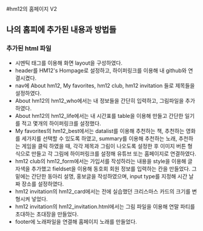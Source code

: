 #hm12의 홈페이지 V2
## 나의 홈피에 추가된 내용과 방법들
### 추가된 html 파일
- 시멘틱 태그를 이용해 화면 layout을 구성하였다.
- header를 HM12's Hompage로 설정하고, 하이퍼링크를 이용해 내 github와 연결시켰다.
- nav에 About hm12, My favorites, hm12 club, hm12 invitation 들로 제목들을 설정하였다.
- About hm12의 hm12_who에서는 내 정보들을 간단히 입력하고, 그림파일을 추가하였다.
- About hm12의 hm12_life에서는 내 시간표를 table을 이용해 만들고 간단한 일기를 적고 몇개의 하이퍼링크를 설정했다.
- My favorites의 hm12_best에서는 datalist를 이용해 추천하는 책, 추천하는 영화를 세가지를 선택할 수 있도록 하였고, summary를 이용해 추천하는 노래, 추천하는 게임을 클릭 하였을 때, 각각 제목과 그림이 나오도록 설정한 후 이미지 버튼 형식으로 만들고 각 그림에 하이퍼링크를 설정해 유튜브 또는 홈페이지로 연결하였다.
- hm12 club의 hm12_form에서는 가입서를 작성하라는 내용을 style을 이용해 글자색을 추가했고 fieldset을 이용해 동호회 회원 정보를 입력하는 칸을 만들었다. 그 밑에는 간단한 동아리 설명, 홍보글을 작성하였으며, input type를 지정해 시간 날짜 장소를 설정하였다.
- hm12 invitation의 hm12_card에서는 전에 실습했던 크리스마스 카드의 크기를 변형시켜 넣었다.
- hm12 invitation의 hm12_invitation.html에서는 그림 파일을 이용해 연말 파티를 초대하는 초대장을 만들었다.
- footer에 노래파일을 연결해 홈페이지 노래를 만들었다.

